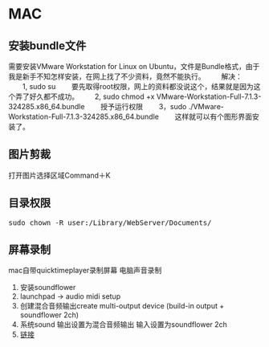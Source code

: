 # MAC

## 安装bundle文件
需要安装VMware Workstation for Linux on Ubuntu，文件是Bundle格式，由于我是新手不知怎样安装，在网上找了不少资料，竟然不能执行。
　　解决：
　　1, sudo su
　　要先取得root权限，网上的资料都没说这个，结果就是因为这个弄了好久都不成功。
　　2, sudo chmod +x VMware-Workstation-Full-7.1.3-324285.x86_64.bundle
　　授予运行权限
　　3，sudo ./VMware-Workstation-Full-7.1.3-324285.x86_64.bundle
　　这样就可以有个图形界面安装了。

## 图片剪裁
打开图片选择区域Command＋K

## 目录权限
<pre>
sudo chown -R user:/Library/WebServer/Documents/
</pre>

## 屏幕录制
mac自带quicktimeplayer录制屏幕
电脑声音录制 
1. 安装soundflower 
2. launchpad -> audio midi setup
3. 创建混合音频输出create multi-output device (build-in output + soundflower 2ch)
4. 系统sound 输出设置为混合音频输出 输入设置为soundflower 2ch
5. [链接][1]

[1]:http://bbs.feng.com/forum.php?mod=viewthread&tid=9950118&archiveid=1